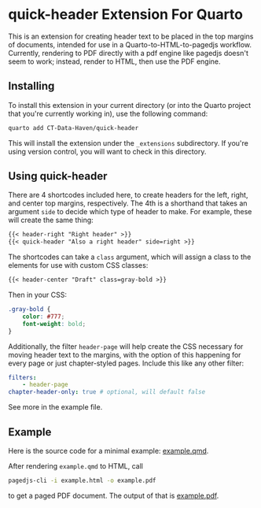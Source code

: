 # quick-header Extension For Quarto

This is an extension for creating header text to be placed in the top margins of documents, intended for use in a Quarto-to-HTML-to-pagedjs workflow. Currently, rendering to PDF directly with a pdf engine like pagedjs doesn't seem to work; instead, render to HTML, then use the PDF engine.

## Installing

To install this extension in your current directory (or into the Quarto project that you're currently working in), use the following command:

```bash
quarto add CT-Data-Haven/quick-header
```

This will install the extension under the `_extensions` subdirectory.
If you're using version control, you will want to check in this directory.

## Using quick-header

There are 4 shortcodes included here, to create headers for the left, right, and center top margins, respectively. The 4th is a shorthand that takes an argument `side` to decide which type of header to make. For example, these will create the same thing:

```markdown
{{< header-right "Right header" >}}
{{< quick-header "Also a right header" side=right >}}
```

The shortcodes can take a `class` argument, which will assign a class to the elements for use with custom CSS classes:

```markdown
{{< header-center "Draft" class=gray-bold >}}
```

Then in your CSS:

```css
.gray-bold {
    color: #777;
    font-weight: bold;
}
```


Additionally, the filter `header-page` will help create the CSS necessary for moving header text to the margins, with the option of this happening for every page or just chapter-styled pages. Include this like any other filter:

```yaml
filters:
    - header-page
chapter-header-only: true # optional, will default false
```



See more in the example file.

## Example

Here is the source code for a minimal example: [example.qmd](example.qmd).

After rendering `example.qmd` to HTML, call

```bash
pagedjs-cli -i example.html -o example.pdf
```

to get a paged PDF document. The output of that is [example.pdf](./example.pdf).

